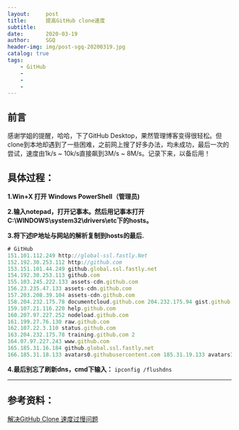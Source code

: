 ```yaml
---
layout:     post
title:      提高GitHub clone速度
subtitle:   
date:       2020-03-19
author:     SGQ
header-img: img/post-sgq-20200319.jpg
catalog: true
tags:
    - GitHub
    - 
    - 
    - 
---
```


## 前言
 
  感谢学姐的提醒，哈哈，下了GitHub Desktop，果然管理博客变得很轻松。但clone到本地却遇到了一些困难，之前网上搜了好多办法，均未成功，最后一次的尝试，速度由1k/s ~ 10k/s直接飙到3M/s ~ 8M/s。记录下来，以备后用！
  
## 具体过程：

**1.Win+X 打开 Windows PowerShell（管理员)**

 **2.输入notepad，打开记事本。然后用记事本打开C:\WINDOWS\system32\drivers\etc下的hosts。**
 
 **3.将下述IP地址与网站的解析复制到hosts的最后.**
 

``` javascript
# GitHub 
151.101.112.249 http://global-ssl.fastly.Net 
152.192.30.253.112 http://github.com 
153.151.101.44.249 github.global.ssl.fastly.net 
154.192.30.253.113 github.com 
155.103.245.222.133 assets-cdn.github.com 
156.23.235.47.133 assets-cdn.github.com 
157.203.208.39.104 assets-cdn.github.com 
158.204.232.175.78 documentcloud.github.com 204.232.175.94 gist.github.com 
159.107.21.116.220 help.github.com 
160.207.97.227.252 nodeload.github.com 
161.199.27.76.130 raw.github.com 
162.107.22.3.110 status.github.com 
163.204.232.175.78 training.github.com 2
164.07.97.227.243 www.github.com 
165.185.31.16.184 github.global.ssl.fastly.net 
166.185.31.18.133 avatars0.githubusercontent.com 185.31.19.133 avatars1.githubusercontent.com

```







**4.最后别忘了刷新dns，cmd下输入：**
`ipconfig /flushdns`



***

## 参考资料：
[解决GitHub Clone 速度过慢问题](https://blog.csdn.net/qq_22067469/article/details/86533130?depth_1-utm_source=distribute.pc_relevant.none-task&utm_source=distribute.pc_relevant.none-task)

















